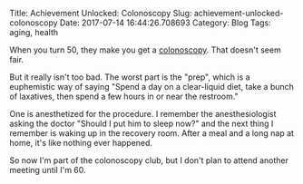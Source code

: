 Title: Achievement Unlocked: Colonoscopy
Slug: achievement-unlocked-colonoscopy
Date: 2017-07-14 16:44:26.708693
Category: Blog
Tags: aging, health

When you turn 50, they make you get a [colonoscopy](https://en.wikipedia.org/wiki/Colonoscopy). That doesn't seem fair.

But it really isn't too bad.  The worst part is the "prep", which is a euphemistic way of saying "Spend a day on a clear-liquid diet, take a bunch of laxatives, then spend a few hours in or near the restroom."

One is anesthetized for the procedure.  I remember the anesthesiologist asking the doctor "Should I put him to sleep now?" and the next thing I remember is waking up in the recovery room.  After a meal and a long nap at home, it's like nothing ever happened.

So now I'm part of the colonoscopy club, but I don't plan to attend another meeting until I'm 60.


